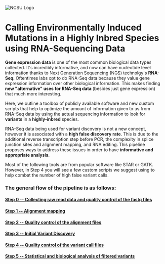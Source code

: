 ![NCSU Logo](https://brand.ncsu.edu/assets/logos/ncstate-brick-4x1-red-min.png)

# Calling Environmentally Induced Mutations in a Highly Inbred Species using RNA-Sequencing Data


**Gene expression data** is one of the most common biological data types collected. It's incredibly informative, and now can have nucleotide level information thanks to Next Generation Sequencing (NGS) technolgy's **RNA-Seq**. Oftentimes labs opt to do RNA-Seq data because they value gene expression information over other biological information. This makes finding **new "alternative" uses for RNA-Seq data** (besides just gene expression) that much more interesting.

Here, we outline a toolbox of publicly available software and new custom scripts that help to optimize the amount of information given to us from RNA-Seq data by using the actual sequencing information to look for **variants** in a **highly-inbred** species.

RNA-Seq data being used for variant discovery is not a new concept, however it is associated with a **high false discovery rate**. This is due to the additional reverse transcription step before PCR, the complexity in splice junction sites and alignment mapping, and RNA editing. This pipeline proposes ways to address these issues in order to have **informative and appropriate analysis**.

Most of the following tools are from popular software like STAR or GATK. However, in Step 4 you will see a few custom scripts we suggest using to help combat the number of high false variant calls. 

### **The general flow of the pipeline is as follows:**

#### [Step 0 -- Collecting raw read data and quality control of the fastq files](https://github.com/montana-knight/spaceflight-RNAseq/tree/master/step0)

#### [Step 1 -- Alignment mapping](https://github.com/montana-knight/spaceflight-RNAseq/tree/master/step1)

#### [Step 2 -- Quality control of the alignment files](https://github.com/montana-knight/spaceflight-RNAseq/tree/master/step2)

#### [Step 3 -- Initial Variant Discovery](https://github.com/montana-knight/spaceflight-RNAseq/tree/master/step3)

#### [Step 4 -- Quality control of the variant call files](https://github.com/montana-knight/spaceflight-RNAseq/tree/master/step4)

#### [Step 5 -- Statistical and biological analysis of filtered variants](https://github.com/montana-knight/spaceflight-RNAseq/tree/master/step5)
